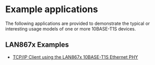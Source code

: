 # Example applications

The following applications are provided to demonstrate the typical
or interesting usage models of one or more 10BASE-T1S devices.

## LAN867x Examples
* [TCP/IP Client using the LAN867x 10BASE-T1S Ethernet PHY](./tcpip_iperf_10base_t1s/readme.md)
